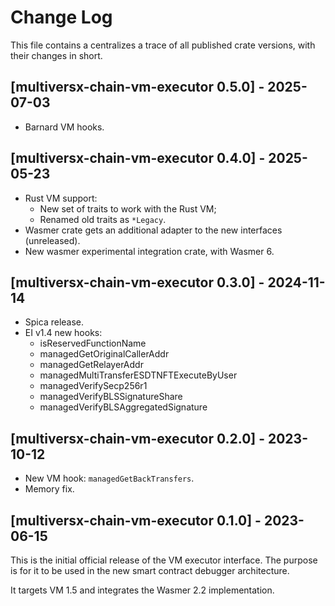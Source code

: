 # Change Log

This file contains a centralizes a trace of all published crate versions, with their changes in short.

## [multiversx-chain-vm-executor 0.5.0] - 2025-07-03
- Barnard VM hooks.

## [multiversx-chain-vm-executor 0.4.0] - 2025-05-23
- Rust VM support:
    - New set of traits to work with the Rust VM;
    - Renamed old traits as `*Legacy`.
- Wasmer crate gets an additional adapter to the new interfaces (unreleased).
- New wasmer experimental integration crate, with Wasmer 6.

## [multiversx-chain-vm-executor 0.3.0] - 2024-11-14
- Spica release.
- EI v1.4 new hooks:
    - isReservedFunctionName
    - managedGetOriginalCallerAddr
    - managedGetRelayerAddr
    - managedMultiTransferESDTNFTExecuteByUser
    - managedVerifySecp256r1
    - managedVerifyBLSSignatureShare
    - managedVerifyBLSAggregatedSignature

## [multiversx-chain-vm-executor 0.2.0] - 2023-10-12
- New VM hook: `managedGetBackTransfers`.
- Memory fix.

## [multiversx-chain-vm-executor 0.1.0] - 2023-06-15
This is the initial official release of the VM executor interface. The purpose is for it to be used in the new smart contract debugger architecture.

It targets VM 1.5 and integrates the Wasmer 2.2 implementation.
